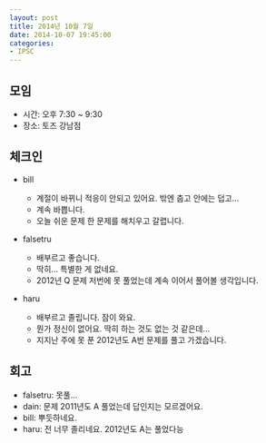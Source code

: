 ```yaml
---
layout: post
title: 2014년 10월 7일
date: 2014-10-07 19:45:00
categories:
- IPSC
---
```


## 모임

* 시간: 오후 7:30 ~ 9:30
* 장소: 토즈 강남점

## 체크인

* bill
    * 계절이 바뀌니 적응이 안되고 있어요. 밖엔 춥고 안에는 덥고...
    * 계속 바쁩니다.
    * 오늘 쉬운 문제 한 문제를 해치우고 갈렵니다.

* falsetru
    * 배부르고 좋습니다.
    * 딱히... 특별한 게 없네요.
    * 2012년 Q 문제 저번에 못 풀었는데 계속 이어서 풀어볼 생각입니다.

* haru
    * 배부르고 졸립니다. 잠이 와요.
    * 뭔가 정신이 없어요. 딱히 하는 것도 없는 것 같은데...
    * 지지난 주에 못 푼 2012년도 A번 문제를 풀고 가겠습니다.

## 회고

* falsetru: 못풀...
* dain: 문제 2011년도 A 풀었는데 답인지는 모르겠어요.
* bill: 뿌듯하네요.
* haru: 전 너무 졸리네요. 2012년도 A는 풀었다능

